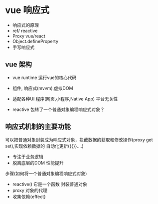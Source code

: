 # vue 响应式
- 响应式的原理
- ref/ reactive
- Proxy vue/react
- Object.defineProperty 
- 手写响应式

## vue 架构
- vue runtime 运行vue的核心代码
- 组件, 响应式(mvvm),虚拟DOM

- 适配各种UI 程序(网页,小程序,Native App)
  平台无关性
- reactive 包转了一个普通对象编程响应式对象？

## 响应式机制的主要功能
   可以把普通对象封装成为响应式对象，拦截数据的获取和修改操作(proxy get set),实现依赖数据的
   自动化更新({{}}....)
   - 专注于业务逻辑
   - 脱离底层的DOM 性能提升
   
   步骤(如何将一个普通对象编程响应式对象)
   - reactive() 它是一个函数  封装普通对象
   - proxy 对象的代理
   - 收集依赖{effect}

